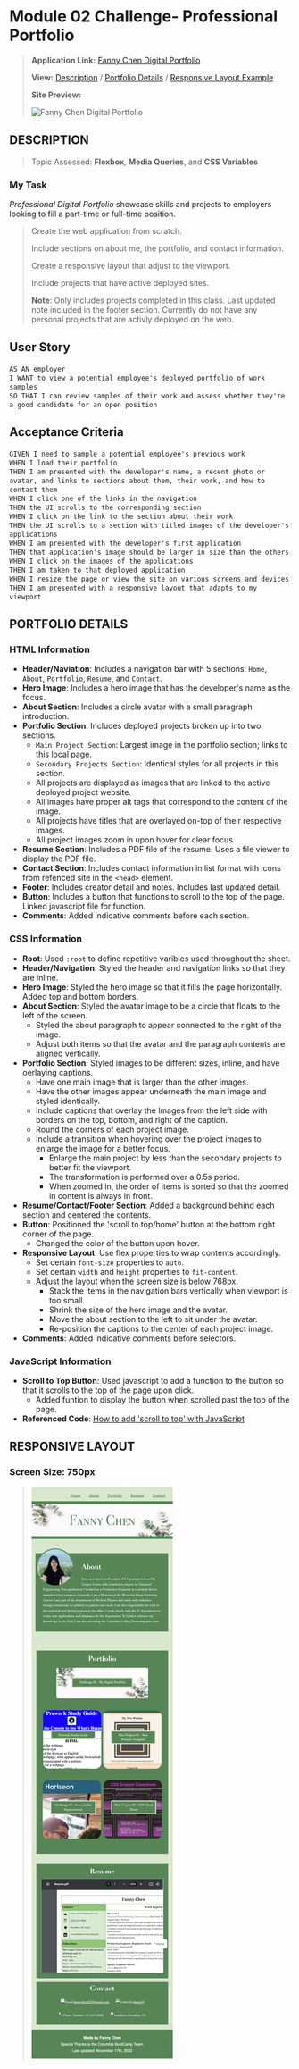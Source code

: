 # Module 02 Challenge- Professional Portfolio

>**Application Link:** [Fanny Chen Digital Portfolio](https://fannychen623.github.io/Challenge-02-Fanny-Chen-Digital-Portfolio/)
>
>**View:** [Description](#description) / [Portfolio Details](#portfolio-details) / [Responsive Layout Example](#responsive-layout)
>
>**Site Preview:**
>
>![Fanny Chen Digital Portfolio](/assets/images/Fanny%20Chen%20Digital%20Portfolio.png "Fanny Chen Digital Portfolio")
## **DESCRIPTION**

> Topic Assessed: **Flexbox**, **Media Queries**, and **CSS Variables**
### **My Task**

*Professional Digital Portfolio* showcase skills and projects to employers looking to fill a part-time or full-time position.

> Create the web application from scratch. 
>
> Include sections on about me, the portfolio, and contact information.
> 
> Create a responsive layout that adjust to the viewport.
>
> Include projects that have active deployed sites.
>
> **Note**: Only includes projects completed in this class. 
>Last updated note included in the footer section.
> Currently do not have any personal projects that are activly deployed on the web.
## User Story

```
AS AN employer
I WANT to view a potential employee's deployed portfolio of work samples
SO THAT I can review samples of their work and assess whether they're a good candidate for an open position
```

## Acceptance Criteria

```
GIVEN I need to sample a potential employee's previous work
WHEN I load their portfolio
THEN I am presented with the developer's name, a recent photo or avatar, and links to sections about them, their work, and how to contact them
WHEN I click one of the links in the navigation
THEN the UI scrolls to the corresponding section
WHEN I click on the link to the section about their work
THEN the UI scrolls to a section with titled images of the developer's applications
WHEN I am presented with the developer's first application
THEN that application's image should be larger in size than the others
WHEN I click on the images of the applications
THEN I am taken to that deployed application
WHEN I resize the page or view the site on various screens and devices
THEN I am presented with a responsive layout that adapts to my viewport
```

## **PORTFOLIO DETAILS**

### HTML Information
* **Header/Naviation**: Includes a navigation bar with 5 sections: `Home`, `About`, `Portfolio`, `Resume`, and `Contact`.
* **Hero Image**: Includes a hero image that has the developer's name as the focus.
* **About Section**: Includes a circle avatar with a small paragraph introduction.
* **Portfolio Section**: Includes deployed projects broken up into two sections. 
  * `Main Project Section`: Largest image in the portfolio section; links to this local page.
  * `Secondary Projects Section`: Identical styles for all projects in this section.
  * All projects are displayed as images that are linked to the active deployed project website.
  * All images have proper alt tags that correspond to the content of the image.
  * All projects have titles that are overlayed on-top of their respective images.
  * All project images zoom in upon hover for clear focus.
* **Resume Section**: Includes a PDF file of the resume. Uses a file viewer to display the PDF file.
* **Contact Section**: Includes contact information in list format with icons from refenced site in the `<head>` element.
* **Footer**: Includes creator detail and notes. Includes last updated detail.
* **Button**: Includes a button that functions to scroll to the top of the page. Linked javascript file for function.
* **Comments**: Added indicative comments before each section.

### CSS Information
* **Root**: Used `:root` to define repetitive varibles used throughout the sheet.
* **Header/Navigation**: Styled the header and navigation links so that they are inline.
* **Hero Image**: Styled the hero image so that it fills the page horizontally. Added top and bottom borders.
* **About Section**: Styled the avatar image to be a circle that floats to the left of the screen.
  * Styled the about paragraph to appear connected to the right of the image.
  * Adjust both items so that the avatar and the paragraph contents are aligned vertically.
* **Portfolio Section**: Styled images to be different sizes, inline, and have oerlaying captions.
  * Have one main image that is larger than the other images.
  * Have the other images appear underneath the main image and styled identically.
  * Include captions that overlay the lmages from the left side with borders on the top, bottom, and right of the caption.
  * Round the corners of each project image.
  * Include a transition when hovering over the project images to enlarge the image for a better focus.
    * Enlarge the main project by less than the secondary projects to better fit the viewport.
    * The transformation is performed over a 0.5s period.
    * When zoomed in, the order of items is sorted so that the zoomed in content is always in front.
* **Resume/Contact/Footer Section**: Added a background behind each section and centered the contents.
* **Button**: Positioned the 'scroll to top/home' button at the bottom right corner of the page.
  * Changed the color of the button upon hover.
* **Responsive Layout**: Use flex properties to wrap contents accordingly.
  * Set certain `font-size` properties to `auto`.
  * Set certain `width` and `height` properties to `fit-content`.
  * Adjust the layout when the screen size is below 768px.
    * Stack the items in the navigation bars vertically when viewport is too small.
    * Shrink the size of the hero image and the avatar.
    * Move the about section to the left to sit under the avatar.
    * Re-position the captions to the center of each project image.
* **Comments**: Added indicative comments before selectors.

### JavaScript Information
* **Scroll to Top Button**: Used javascript to add a function to the button so that it scrolls to the top of the page upon click.
  * Added funtion to display the button when scrolled past the top of the page.
* **Referenced Code**: [How to add 'scroll to top' with JavaScript](https://www.w3schools.com/howto/howto_js_scroll_to_top.asp)

## **RESPONSIVE LAYOUT**
### Screen Size: 750px
>![Responsive Layout 1](/assets/images/Fanny%20Chen%20Digital%20Portfolio%20Responsive%20Layout1.png "Responsive Layout 1")
